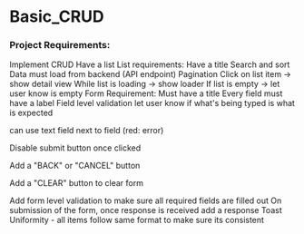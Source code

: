 # Basic_CRUD
### Project Requirements:

Implement CRUD
Have a list
List requirements:
Have a title
Search and sort
Data must load from backend (API endpoint)
Pagination
Click on list item -> show detail view
While list is loading -> show loader
If list is empty -> let user know is empty
Form Requirement:
Must have a title
Every field must have a label
Field level validation
let user know if what's being typed is what is expected

can use text field next to field (red: error)

Disable submit button once clicked

Add a "BACK" or "CANCEL" button

Add a "CLEAR" button to clear form

Add form level validation to make sure all required fields are filled out
On submission of the form, once response is received add a response Toast
Uniformity - all items follow same format to make sure its consistent
